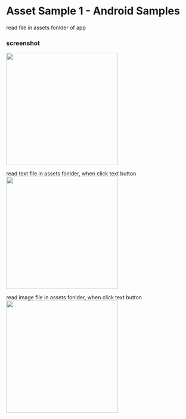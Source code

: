 Asset Sample 1 - Android Samples
===============

read file in assets fonlder of app <br/>


### screenshot <br/>
<image src="https://raw.githubusercontent.com/ohwada/Android_Samples/master/AssetSample1/screenshot/screenshot_asset_main.png" width="300" /><br/>

read text file in assets fonlder, when click text button <br/>
<image src="https://raw.githubusercontent.com/ohwada/Android_Samples/master/AssetSample1/screenshot/screenshot_asset_text.png" width="300" /><br/>

read image file in assets fonlder, when click text button <br/>
<image src="https://raw.githubusercontent.com/ohwada/Android_Samples/master/AssetSample1/screenshot/screenshot_asset_image.png" width="300" /><br/>

